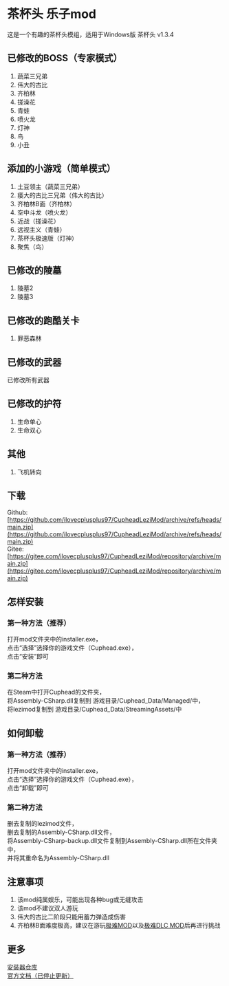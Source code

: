 # 茶杯头 乐子mod
这是一个有趣的茶杯头模组，适用于Windows版 茶杯头 v1.3.4
## 已修改的BOSS（专家模式）
1. 蔬菜三兄弟
2. 伟大的古比
3. 齐柏林
4. 搓澡花
5. 青蛙
6. 喷火龙
7. 灯神
8. 鸟
9. 小丑
## 添加的小游戏（简单模式）
1. 土豆领主（蔬菜三兄弟）
2. 痿大的古比三兄弟（伟大的古比）
3. 齐柏林B面（齐柏林）
4. 空中斗龙（喷火龙）
5. 近战（搓澡花）
6. 远视主义（青蛙）
7. 茶杯头极速版（灯神）
8. 聚焦（鸟）
## 已修改的陵墓
1. 陵墓2
2. 陵墓3
## 已修改的跑酷关卡
1. 罪恶森林
## 已修改的武器
已修改所有武器
## 已修改的护符
1. 生命单心
2. 生命双心
## 其他
1. 飞机转向
## 下载
Github: [https://github.com/ilovecplusplus97/CupheadLeziMod/archive/refs/heads/main.zip](https://github.com/ilovecplusplus97/CupheadLeziMod/archive/refs/heads/main.zip)<br>
Gitee: [https://gitee.com/ilovecplusplus97/CupheadLeziMod/repository/archive/main.zip](https://gitee.com/ilovecplusplus97/CupheadLeziMod/repository/archive/main.zip)
## 怎样安装
### 第一种方法（推荐）
打开mod文件夹中的installer.exe，<br>
点击“选择”选择你的游戏文件（Cuphead.exe），<br>
点击“安装”即可
### 第二种方法
在Steam中打开Cuphead的文件夹，<br>
将Assembly-CSharp.dll复制到 游戏目录/Cuphead_Data/Managed/中，<br>
将lezimod复制到 游戏目录/Cuphead_Data/StreamingAssets/中
## 如何卸载
### 第一种方法（推荐）
打开mod文件夹中的installer.exe，<br>
点击“选择”选择你的游戏文件（Cuphead.exe），<br>
点击“卸载”即可
### 第二种方法
删去复制的lezimod文件，<br>
删去复制的Assembly-CSharp.dll文件，<br>
将Assembly-CSharp-backup.dll文件复制到Assembly-CSharp.dll所在文件夹中，<br>
并将其重命名为Assembly-CSharp.dll
## 注意事项
1. 该mod纯属娱乐，可能出现各种bug或无缝攻击
2. 该mod不建议双人游玩
3. 伟大的古比二阶段只能用蓄力弹造成伤害
4. 齐柏林B面难度极高，建议在游玩[极难MOD](https://gamebanana.com/wips/51116)以及[极难DLC MOD](https://gamebanana.com/mods/411086)后再进行挑战
## 更多
[安装器仓库](https://github.com/ilovecplusplus97/CupheadLeziModInstaller)<br>
[官方文档（已停止更新）](https://ilovecplusplus97.github.io/CupheadLeziModManual/)
